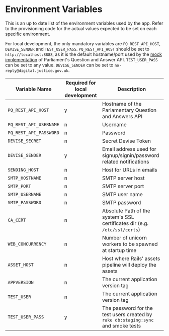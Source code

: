 # Environment Variables

This is an up to date list of the environment variables used by the app.
Refer to the provisioning code for the actual values expected to be set on each
specific environment.

For local development, the only mandatory variables are `PQ_REST_API_HOST`, `DEVISE_SENDER` and `TEST_USER_PASS`. `PQ_REST_API_HOST` should
be set to `http://localhost:8888`, as it is the default hostname/port used
by the [mock implementation](https://github.com/ministryofjustice/parliamentary-questions/blob/dev/lib/pqa/mock_api_server_runner.rb)
of Parliament's Question and Answer API. `TEST_USER_PASS` can be set to any value. `DEVISE_SENDER` can be set to `no-reply@digital.justice.gov.uk`.

Variable Name          |Required for local development  | Description
-----------------------| ------------------------------ | -----------------------------
`PQ_REST_API_HOST`     | y                              | Hostname of the Parlamentary Question and Answers API
`PQ_REST_API_USERNAME` | n                              | Username
`PQ_REST_API_PASSWORD` | n                              | Password
`DEVISE_SECRET`        | n                              | Secret Devise Token
`DEVISE_SENDER`        | y                              | Email address used for signup/signin/password related notifications
`SENDING_HOST`         | n                              | Host for URLs in emails
`SMTP_HOSTNAME`        | n                              | SMTP server host
`SMTP_PORT`            | n                              | SMTP server port
`SMTP_USERNAME`        | n                              | SMTP user name
`SMTP_PASSWORD`        | n                              | SMTP password
`CA_CERT`              | n                              | Absolute Path of the system's SSL certificates dir (e.g. `/etc/ssl/certs`)
`WEB_CONCURRENCY`      | n                              | Number of unicorn workers to be spawned at startup time
`ASSET_HOST`           | n                              | Host where Rails' assets pipeline will deploy the assets
`APPVERSION`           | n                              | The current application version tag
`TEST_USER`            | n                              | The current application version tag
`TEST_USER_PASS`       | y                              | The password for the test users created by `rake db:staging:sync` and smoke tests
